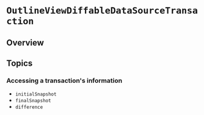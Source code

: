 # ``OutlineViewDiffableDataSourceTransaction``

## Overview

## Topics

### Accessing a transaction's information

- ``initialSnapshot``
- ``finalSnapshot``
- ``difference``
